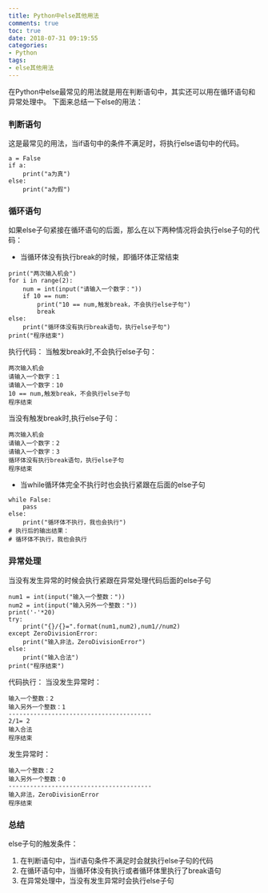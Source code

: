 ```yaml
---
title: Python中else其他用法
comments: true
toc: true
date: 2018-07-31 09:19:55
categories:
- Python
tags:
- else其他用法
---
```

在Python中else最常见的用法就是用在判断语句中，其实还可以用在循环语句和异常处理中。<!--more-->
下面来总结一下else的用法：
### 判断语句
这是最常见的用法，当if语句中的条件不满足时，将执行else语句中的代码。
```
a = False
if a:
    print("a为真")
else:
    print("a为假")
```

### 循环语句
如果else子句紧接在循环语句的后面，那么在以下两种情况将会执行else子句的代码：
* 当循环体没有执行break的时候，即循环体正常结束
```
print("两次输入机会")
for i in range(2):
    num = int(input("请输入一个数字："))
    if 10 == num:
        print("10 == num,触发break，不会执行else子句")
        break
else:
    print("循环体没有执行break语句，执行else子句")
print("程序结束")
```
执行代码：
当触发break时,不会执行else子句：
```
两次输入机会
请输入一个数字：1
请输入一个数字：10
10 == num,触发break，不会执行else子句
程序结束
```
当没有触发break时,执行else子句：
```
两次输入机会
请输入一个数字：2
请输入一个数字：3
循环体没有执行break语句，执行else子句
程序结束
```
* 当while循环体完全不执行时也会执行紧跟在后面的else子句
```
while False:
    pass
else:
    print("循环体不执行，我也会执行")
# 执行后的输出结果：
# 循环体不执行，我也会执行
```
### 异常处理
当没有发生异常的时候会执行紧跟在异常处理代码后面的else子句
```
num1 = int(input("输入一个整数："))
num2 = int(input("输入另外一个整数："))
print('-'*20)
try:
    print("{}/{}=".format(num1,num2),num1//num2)
except ZeroDivisionError:
    print("输入非法，ZeroDivisionError")
else:
    print("输入合法")
print("程序结束")   
```
代码执行：
当没发生异常时：
```
输入一个整数：2
输入另外一个整数：1
----------------------------------------
2/1= 2
输入合法
程序结束
```
发生异常时：
```
输入一个整数：2
输入另外一个整数：0
----------------------------------------
输入非法，ZeroDivisionError
程序结束
```

### 总结
else子句的触发条件：
1. 在判断语句中，当if语句条件不满足时会就执行else子句的代码
2. 在循环语句中，当循环体没有执行或者循环体里执行了break语句
3. 在异常处理中，当没有发生异常时会执行else子句
